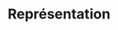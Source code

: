 ---
title: Représentation
permalink: /diagrammes-de-deploiement/#représentation
nav_order: 4
parent: Diagrammes de déploiement
---